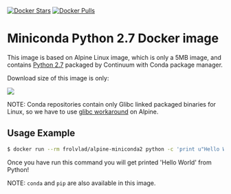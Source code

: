 [![Docker Stars](https://img.shields.io/docker/stars/frolvlad/alpine-miniconda2.svg?style=flat-square)](https://hub.docker.com/r/frolvlad/alpine-miniconda2/)
[![Docker Pulls](https://img.shields.io/docker/pulls/frolvlad/alpine-miniconda2.svg?style=flat-square)](https://hub.docker.com/r/frolvlad/alpine-miniconda2/)


Miniconda Python 2.7 Docker image
=================================

This image is based on Alpine Linux image, which is only a 5MB image, and contains
[Python 2.7](https://www.python.org/) packaged by Continuum with Conda package manager.

Download size of this image is only:

[![](https://images.microbadger.com/badges/image/frolvlad/alpine-miniconda2.svg)](http://microbadger.com/images/frolvlad/alpine-miniconda2 "Get your own image badge on microbadger.com")

NOTE: Conda repositories contain only Glibc linked packaged binaries for Linux,
so we have to use
[glibc workaround](https://github.com/gliderlabs/docker-alpine/issues/11) on
Alpine.


Usage Example
-------------

```bash
$ docker run --rm frolvlad/alpine-miniconda2 python -c 'print u"Hello World"'
```

Once you have run this command you will get printed 'Hello World' from Python!

NOTE: `conda` and `pip` are also available in this image.
